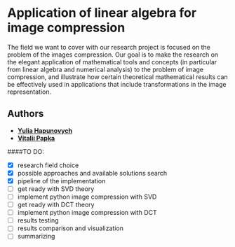 # Application of linear algebra for image compression

The field we want to cover with our research project is focused on the problem of the images compression.
Our goal is to make the research on the elegant application of mathematical tools and concepts (in particular from linear algebra and numerical analysis) to the problem of image compression, and illustrate how certain theoretical mathematical results can be effectively used in applications that include transformations in the image representation.

## Authors

* **[Yulia Hapunovych](https://github.com/YulitaGap)** 
* **[Vitalii Papka](https://github.com/vitaliuchik)**

####TO DO:

- [x] research field choice
- [x] possible approaches and available solutions search
- [x] pipeline of the implementation
- [ ] get ready with SVD theory
- [ ] implement python image compression with SVD 
- [ ] get ready with DCT theory
- [ ] implement python image compression with DCT
- [ ] results testing
- [ ] results comparison and visualization
- [ ] summarizing
